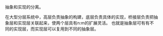 抽象和实现的分离。

在大型分层系统中，高层负责抽象的构建，底层负责具体的实现，桥接层负责把抽象层和实现层关联起来，使两个层具有n:m的扩展灵活。
也就是抽象层可有有不同的实现层，而实现层可以复用到不同的抽象层。